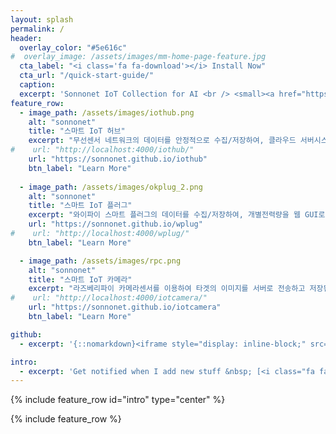 ```yaml
---
layout: splash
permalink: /
header:
  overlay_color: "#5e616c"
#  overlay_image: /assets/images/mm-home-page-feature.jpg
  cta_label: "<i class='fa fa-download'></i> Install Now"
  cta_url: "/quick-start-guide/"
  caption:
  excerpt: 'Sonnonet IoT Collection for AI <br /> <small><a href="https://github.com/sonnonet/sonnonet.github.io/releases/tag/4.4.1">Latest release v1.0.1</a></small><br /><br /> {::nomarkdown}<iframe style="display: inline-block;" src="https://ghbtns.com/github-btn.html?user=mmistakes&repo=minimal-mistakes&type=star&count=true&size=large" frameborder="0" scrolling="0" width="160px" height="30px"></iframe> <iframe style="display: inline-block;" src="https://ghbtns.com/github-btn.html?user=mmistakes&repo=minimal-mistakes&type=fork&count=true&size=large" frameborder="0" scrolling="0" width="158px" height="30px"></iframe>{:/nomarkdown}'
feature_row:
  - image_path: /assets/images/iothub.png
    alt: "sonnonet"
    title: "스마트 IoT 허브"
    excerpt: "무선센서 네트워크의 데이터를 안정적으로 수집/저장하여, 클라우드 서버시스템과 연동하는 스마트 IoT허브  시스템"
#    url: "http://localhost:4000/iothub/"
    url: "https://sonnonet.github.io/iothub"
    btn_label: "Learn More"
    
  - image_path: /assets/images/okplug_2.png
    alt: "sonnonet"
    title: "스마트 IoT 플러그"
    excerpt: "와이파이 스마트 플러그의 데이터를 수집/저장하여, 개별전력량을 웹 GUI로 보여주는 스마트 플러그 시스템"
    url: "https://sonnonet.github.io/wplug"
#    url: "http://localhost:4000/wplug/"
    btn_label: "Learn More"

  - image_path: /assets/images/rpc.png
    alt: "sonnonet"
    title: "스마트 IoT 카메라"
    excerpt: "라즈베리파이 카메라센서를 이용하여 타겟의 이미지를 서버로 전송하고 저장된 이미지로 부터 특정 정보를 추출하는 스마트 카메라 시스템 "
#    url: "http://localhost:4000/iotcamera/"
    url: "https://sonnonet.github.io/iotcamera"
    btn_label: "Learn More"

github:
  - excerpt: '{::nomarkdown}<iframe style="display: inline-block;" src="https://ghbtns.com/github-btn.html?user=mmistakes&repo=minimal-mistakes&type=star&count=true&size=large" frameborder="0" scrolling="0" width="160px" height="30px"></iframe> <iframe style="display: inline-block;" src="https://ghbtns.com/github-btn.html?user=mmistakes&repo=minimal-mistakes&type=fork&count=true&size=large" frameborder="0" scrolling="0" width="158px" height="30px"></iframe>{:/nomarkdown}'

intro:
  - excerpt: 'Get notified when I add new stuff &nbsp; [<i class="fa fa-twitter"></i> @sonnonet](https://twitter.com/mmistakes){: .btn .btn--twitter} [<i class="fa fa-paypal"></i> Tip Me](https://www.paypal.me/mmistakes){: .btn}'
---
```


{% include feature_row id="intro" type="center" %}

{% include feature_row %}
